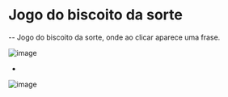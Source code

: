 # Jogo do biscoito da sorte

-- Jogo do biscoito da sorte, onde ao clicar aparece uma frase.

![image](https://github.com/AnaysaLopes/gameFortuneCookie/assets/153683976/5b3205ef-872b-46cb-8070-e3da34f24f29)

-

![image](https://github.com/AnaysaLopes/gameFortuneCookie/assets/153683976/8f36e0e2-ec13-43bd-a24c-915638087f69)
